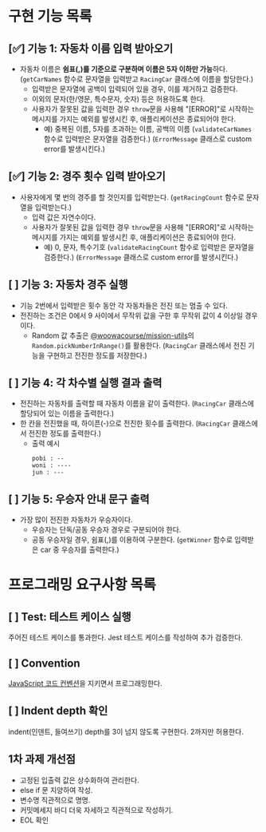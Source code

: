 # **구현 기능 목록**

## [✅] 기능 1: 자동차 이름 입력 받아오기
- 자동차 이름은 **쉼표(,)를 기준으로 구분하며 이름은 5자 이하만 가능**하다.
  (`getCarNames` 함수로 문자열을 입력받고 `RacingCar` 클래스에 이름을 할당한다.)
    - 입력받은 문자열에 공백이 입력되어 있을 경우, 이를 제거하고 검증한다.
    - 이외의 문자(한/영문, 특수문자, 숫자) 등은 허용하도록 한다.
    - 사용자가 잘못된 값을 입력한 경우 `throw`문을 사용해 "[ERROR]"로 시작하는 메시지를 가지는 예외를 발생시킨 후, 애플리케이션은 종료되어야 한다.
      - 예) 중복된 이름, 5자를 초과하는 이름, 공백의 이름
    (`validateCarNames` 함수로 입력받은 문자열을 검증한다.)
    (`ErrorMessage` 클래스로 custom error를 발생시킨다.)

## [✅] 기능 2: 경주 횟수 입력 받아오기
- 사용자에게 몇 번의 경주를 할 것인지를 입력받는다.
  (`getRacingCount` 함수로 문자열을 입력받는다.)
  - 입력 값은 자연수이다.
  - 사용자가 잘못된 값을 입력한 경우 `throw`문을 사용해 "[ERROR]"로 시작하는 메시지를 가지는 예외를 발생시킨 후, 애플리케이션은 종료되어야 한다.
    - 예) 0, 문자, 특수기호
    (`validateRacingCount` 함수로 입력받은 문자열을 검증한다.)
    (`ErrorMessage` 클래스로 custom error를 발생시킨다.)
    
## [ ] 기능 3: 자동차 경주 실행
- 기능 2번에서 입력받은 횟수 동안 각 자동차들은 전진 또는 멈출 수 있다.
- 전진하는 조건은 0에서 9 사이에서 무작위 값을 구한 후 무작위 값이 4 이상일 경우이다.
  - Random 값 추출은 [@woowacourse/mission-utils](https://github.com/woowacourse-projects/javascript-mission-utils#mission-utils)의 `Random.pickNumberInRange()`를 활용한다.
  (`RacingCar` 클래스에서 전진 기능을 구현하고 전진한 정도를 저장한다.)


## [ ] 기능 4: 각 차수별 실행 결과 출력
- 전진하는 자동차를 출력할 때 자동차 이름을 같이 출력한다.
(`RacingCar` 클래스에 할당되어 있는 이름을 출력한다.)
- 한 칸을 전진했을 때, 하이픈(-)으로 전진한 횟수를 출력한다.
(`RacingCar` 클래스에서 전진한 정도를 출력한다.)
  - 출력 예시
    ```
    pobi : --
    woni : ----
    jun : ---
    ```

## [ ] 기능 5: 우승자 안내 문구 출력
- 가장 많이 전진한 자동차가 우승자이다.
  - 우승자는 단독/공동 우승자 경우로 구분되어야 한다.
  - 공동 우승자일 경우, 쉼표(,)를 이용하여 구분한다.
  (`getWinner` 함수로 입력받은 car 중 우승자를 출력한다.)

# **프로그래밍 요구사항 목록**

## [ ] Test: 테스트 케이스 실행
주어진 테스트 케이스를 통과한다.
Jest 테스트 케이스를 작성하여 추가 검증한다.

## [ ] Convention
[JavaScript 코드 컨벤션](https://github.com/ParkSB/javascript-style-guide#%EB%B3%80%EC%88%98-variables)을 지키면서 프로그래밍한다.

## [ ] Indent depth 확인
indent(인덴트, 들여쓰기) depth를 3이 넘지 않도록 구현한다. 2까지만 허용한다.

## **1차 과제 개선점**
- 고정된 입출력 값은 상수화하여 관리한다.
- else if 문 지양하여 작성.
- 변수명 직관적으로 명명.
- 커밋메세지 바디 더욱 자세하고 직관적으로 작성하기.
- EOL 확인
